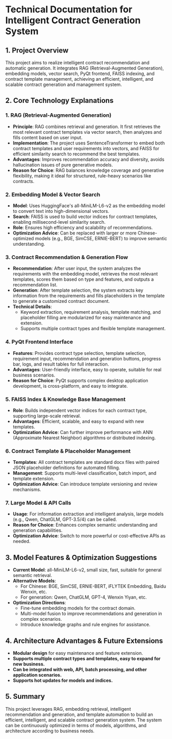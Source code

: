 # Technical Documentation for Intelligent Contract Generation System

## 1. Project Overview
This project aims to realize intelligent contract recommendation and automatic generation. It integrates RAG (Retrieval-Augmented Generation), embedding models, vector search, PyQt frontend, FAISS indexing, and contract template management, achieving an efficient, intelligent, and scalable contract generation and management system.

## 2. Core Technology Explanations

### 1. RAG (Retrieval-Augmented Generation)
- **Principle**: RAG combines retrieval and generation. It first retrieves the most relevant contract templates via vector search, then analyzes and fills content based on user input.
- **Implementation**: The project uses SentenceTransformer to embed both contract templates and user requirements into vectors, and FAISS for efficient similarity search to recommend the best templates.
- **Advantages**: Improves recommendation accuracy and diversity, avoids hallucination issues of pure generative models.
- **Reason for Choice**: RAG balances knowledge coverage and generative flexibility, making it ideal for structured, rule-heavy scenarios like contracts.

### 2. Embedding Model & Vector Search
- **Model**: Uses HuggingFace's all-MiniLM-L6-v2 as the embedding model to convert text into high-dimensional vectors.
- **Search**: FAISS is used to build vector indices for contract templates, enabling millisecond-level similarity search.
- **Role**: Ensures high efficiency and scalability of recommendations.
- **Optimization Advice**: Can be replaced with larger or more Chinese-optimized models (e.g., BGE, SimCSE, ERNIE-BERT) to improve semantic understanding.

### 3. Contract Recommendation & Generation Flow
- **Recommendation**: After user input, the system analyzes the requirements with the embedding model, retrieves the most relevant templates, scores them based on type and features, and outputs a recommendation list.
- **Generation**: After template selection, the system extracts key information from the requirements and fills placeholders in the template to generate a customized contract document.
- **Technical Details**:
  - Keyword extraction, requirement analysis, template matching, and placeholder filling are modularized for easy maintenance and extension.
  - Supports multiple contract types and flexible template management.

### 4. PyQt Frontend Interface
- **Features**: Provides contract type selection, template selection, requirement input, recommendation and generation buttons, progress bar, logs, and result tables for full interaction.
- **Advantages**: User-friendly interface, easy to operate, suitable for real business scenarios.
- **Reason for Choice**: PyQt supports complex desktop application development, is cross-platform, and easy to integrate.

### 5. FAISS Index & Knowledge Base Management
- **Role**: Builds independent vector indices for each contract type, supporting large-scale retrieval.
- **Advantages**: Efficient, scalable, and easy to expand with new templates.
- **Optimization Advice**: Can further improve performance with ANN (Approximate Nearest Neighbor) algorithms or distributed indexing.

### 6. Contract Template & Placeholder Management
- **Templates**: All contract templates are standard docx files with paired JSON placeholder definitions for automated filling.
- **Management**: Supports multi-level classification, batch import, and template extension.
- **Optimization Advice**: Can introduce template versioning and review mechanisms.

### 7. Large Model & API Calls
- **Usage**: For information extraction and intelligent analysis, large models (e.g., Qwen, ChatGLM, GPT-3.5/4) can be called.
- **Reason for Choice**: Enhances complex semantic understanding and generation capabilities.
- **Optimization Advice**: Switch to more powerful or cost-effective APIs as needed.

## 3. Model Features & Optimization Suggestions
- **Current Model**: all-MiniLM-L6-v2, small size, fast, suitable for general semantic retrieval.
- **Alternative Models**:
  - For Chinese: BGE, SimCSE, ERNIE-BERT, iFLYTEK Embedding, Baidu Wenxin, etc.
  - For generation: Qwen, ChatGLM, GPT-4, Wenxin Yiyan, etc.
- **Optimization Directions**:
  - Fine-tune embedding models for the contract domain.
  - Multi-model fusion to improve recommendations and generation in complex scenarios.
  - Introduce knowledge graphs and rule engines for assistance.

## 4. Architecture Advantages & Future Extensions
- **Modular design** for easy maintenance and feature extension.
- **Supports multiple contract types and templates, easy to expand for new business.**
- **Can be integrated with web, API, batch processing, and other application scenarios.**
- **Supports hot updates for models and indices.**

## 5. Summary
This project leverages RAG, embedding retrieval, intelligent recommendation and generation, and template automation to build an efficient, intelligent, and scalable contract generation system. The system can be continuously optimized in terms of models, algorithms, and architecture according to business needs.
